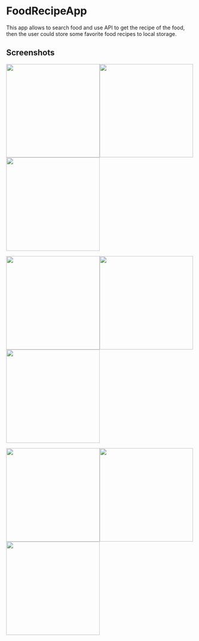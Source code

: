 # FoodRecipeApp
This app allows to search food and use API to get the recipe of the food, then the user could store some favorite food recipes to local storage.


## Screenshots


<img src="https://user-images.githubusercontent.com/55505154/135709567-d3bd1754-2413-49fd-a430-1504e6548c71.png" width="250"><img src="https://user-images.githubusercontent.com/55505154/135709575-534c62fc-6aa4-4e8f-8576-e0e9285de41b.png" width="250"><img src="https://user-images.githubusercontent.com/55505154/135709579-13581296-27cb-4115-acbc-8d3515d76c64.png" width="250">


<img src="https://user-images.githubusercontent.com/55505154/135709602-60a1f0d7-378b-4550-bd6d-3fef5c54abc3.png" width="250"><img src="https://user-images.githubusercontent.com/55505154/135709587-2d9c61fe-a28a-46f8-9d5b-ea81c41db6da.png" width="250"><img src="https://user-images.githubusercontent.com/55505154/135709590-ec2d1783-32bd-4ad9-923d-63dc9d9c8c10.png" width="250">


<img src="https://user-images.githubusercontent.com/55505154/135709595-fd21892e-a1ff-4fe0-bc39-0ffe98901f60.png" width="250"><img src="https://user-images.githubusercontent.com/55505154/135709597-492d5929-64a8-466f-88f1-a73c99b29ef7.png" width="250"><img src="https://user-images.githubusercontent.com/55505154/135709605-9ef03db1-edcc-484b-864e-cfb8249eb318.png" width="250">

